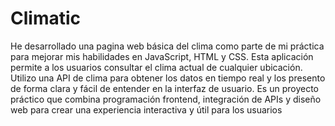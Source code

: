 # Climatic
He desarrollado una pagina web básica del clima como parte de mi práctica para mejorar mis habilidades en JavaScript, HTML y CSS. Esta aplicación permite a los usuarios consultar el clima actual de cualquier ubicación. Utilizo una API de clima para obtener los datos en tiempo real y los presento de forma clara y fácil de entender en la interfaz de usuario. Es un proyecto práctico que combina programación frontend, integración de APIs y diseño web para crear una experiencia interactiva y útil para los usuarios
